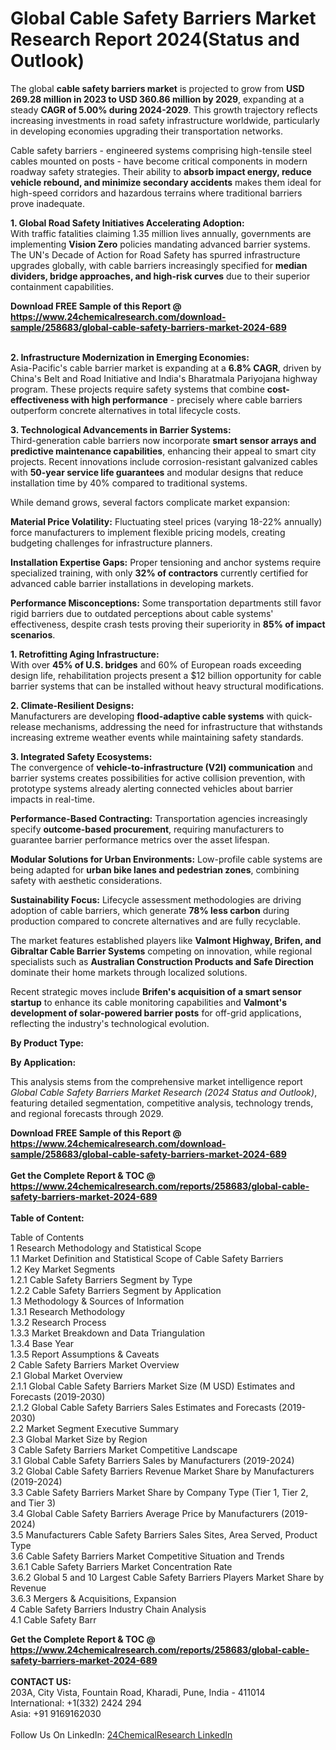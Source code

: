 <h1>Global Cable Safety Barriers Market Research Report 2024(Status and Outlook)</h1><p>The global <strong>cable safety barriers market</strong> is projected to grow from <strong>USD 269.28 million in 2023 to USD 360.86 million by 2029</strong>, expanding at a steady <strong>CAGR of 5.00% during 2024-2029</strong>. This growth trajectory reflects increasing investments in road safety infrastructure worldwide, particularly in developing economies upgrading their transportation networks.</p><p>Cable safety barriers - engineered systems comprising high-tensile steel cables mounted on posts - have become critical components in modern roadway safety strategies. Their ability to <strong>absorb impact energy, reduce vehicle rebound, and minimize secondary accidents</strong> makes them ideal for high-speed corridors and hazardous terrains where traditional barriers prove inadequate.</p><p><strong>1. Global Road Safety Initiatives Accelerating Adoption:</strong><br>
With traffic fatalities claiming 1.35 million lives annually, governments are implementing <strong>Vision Zero</strong> policies mandating advanced barrier systems. The UN's Decade of Action for Road Safety has spurred infrastructure upgrades globally, with cable barriers increasingly specified for <strong>median dividers, bridge approaches, and high-risk curves</strong> due to their superior containment capabilities.</p><div><b>Download FREE Sample of this Report @ 
            <a href="https://www.24chemicalresearch.com/download-sample/258683/global-cable-safety-barriers-market-2024-689">
            https://www.24chemicalresearch.com/download-sample/258683/global-cable-safety-barriers-market-2024-689</a></b></div><br><p><strong>2. Infrastructure Modernization in Emerging Economies:</strong><br>
Asia-Pacific's cable barrier market is expanding at a <strong>6.8% CAGR</strong>, driven by China's Belt and Road Initiative and India's Bharatmala Pariyojana highway program. These projects require safety systems that combine <strong>cost-effectiveness with high performance</strong> - precisely where cable barriers outperform concrete alternatives in total lifecycle costs.</p><p><strong>3. Technological Advancements in Barrier Systems:</strong><br>
Third-generation cable barriers now incorporate <strong>smart sensor arrays and predictive maintenance capabilities</strong>, enhancing their appeal to smart city projects. Recent innovations include corrosion-resistant galvanized cables with <strong>50-year service life guarantees</strong> and modular designs that reduce installation time by 40% compared to traditional systems.</p><p>While demand grows, several factors complicate market expansion:</p><p><strong>Material Price Volatility:</strong> Fluctuating steel prices (varying 18-22% annually) force manufacturers to implement flexible pricing models, creating budgeting challenges for infrastructure planners.</p><p><strong>Installation Expertise Gaps:</strong> Proper tensioning and anchor systems require specialized training, with only <strong>32% of contractors</strong> currently certified for advanced cable barrier installations in developing markets.</p><p><strong>Performance Misconceptions:</strong> Some transportation departments still favor rigid barriers due to outdated perceptions about cable systems' effectiveness, despite crash tests proving their superiority in <strong>85% of impact scenarios</strong>.</p><p><strong>1. Retrofitting Aging Infrastructure:</strong><br>
With over <strong>45% of U.S. bridges</strong> and 60% of European roads exceeding design life, rehabilitation projects present a $12 billion opportunity for cable barrier systems that can be installed without heavy structural modifications.</p><p><strong>2. Climate-Resilient Designs:</strong><br>
Manufacturers are developing <strong>flood-adaptive cable systems</strong> with quick-release mechanisms, addressing the need for infrastructure that withstands increasing extreme weather events while maintaining safety standards.</p><p><strong>3. Integrated Safety Ecosystems:</strong><br>
The convergence of <strong>vehicle-to-infrastructure (V2I) communication</strong> and barrier systems creates possibilities for active collision prevention, with prototype systems already alerting connected vehicles about barrier impacts in real-time.</p><p><strong>Performance-Based Contracting:</strong> Transportation agencies increasingly specify <strong>outcome-based procurement</strong>, requiring manufacturers to guarantee barrier performance metrics over the asset lifespan.</p><p><strong>Modular Solutions for Urban Environments:</strong> Low-profile cable systems are being adapted for <strong>urban bike lanes and pedestrian zones</strong>, combining safety with aesthetic considerations.</p><p><strong>Sustainability Focus:</strong> Lifecycle assessment methodologies are driving adoption of cable barriers, which generate <strong>78% less carbon</strong> during production compared to concrete alternatives and are fully recyclable.</p><p>The market features established players like <strong>Valmont Highway, Brifen, and Gibraltar Cable Barrier Systems</strong> competing on innovation, while regional specialists such as <strong>Australian Construction Products and Safe Direction</strong> dominate their home markets through localized solutions.</p><p>Recent strategic moves include <strong>Brifen's acquisition of a smart sensor startup</strong> to enhance its cable monitoring capabilities and <strong>Valmont's development of solar-powered barrier posts</strong> for off-grid applications, reflecting the industry's technological evolution.</p><p><strong>By Product Type:</strong></p><p><strong>By Application:</strong></p><p>This analysis stems from the comprehensive market intelligence report <em>Global Cable Safety Barriers Market Research (2024 Status and Outlook)</em>, featuring detailed segmentation, competitive analysis, technology trends, and regional forecasts through 2029.</p><div><b>Download FREE Sample of this Report @ 
            <a href="https://www.24chemicalresearch.com/download-sample/258683/global-cable-safety-barriers-market-2024-689">
            https://www.24chemicalresearch.com/download-sample/258683/global-cable-safety-barriers-market-2024-689</a></b></div><br><div><b>Get the Complete Report & TOC @ 
            <a href="https://www.24chemicalresearch.com/reports/258683/global-cable-safety-barriers-market-2024-689">
            https://www.24chemicalresearch.com/reports/258683/global-cable-safety-barriers-market-2024-689</a></b></div><br>
            <b>Table of Content:</b><p>Table of Contents<br />
1 Research Methodology and Statistical Scope<br />
1.1 Market Definition and Statistical Scope of Cable Safety Barriers<br />
1.2 Key Market Segments<br />
1.2.1 Cable Safety Barriers Segment by Type<br />
1.2.2 Cable Safety Barriers Segment by Application<br />
1.3 Methodology & Sources of Information<br />
1.3.1 Research Methodology<br />
1.3.2 Research Process<br />
1.3.3 Market Breakdown and Data Triangulation<br />
1.3.4 Base Year<br />
1.3.5 Report Assumptions & Caveats<br />
2 Cable Safety Barriers Market Overview<br />
2.1 Global Market Overview<br />
2.1.1 Global Cable Safety Barriers Market Size (M USD) Estimates and Forecasts (2019-2030)<br />
2.1.2 Global Cable Safety Barriers Sales Estimates and Forecasts (2019-2030)<br />
2.2 Market Segment Executive Summary<br />
2.3 Global Market Size by Region<br />
3 Cable Safety Barriers Market Competitive Landscape<br />
3.1 Global Cable Safety Barriers Sales by Manufacturers (2019-2024)<br />
3.2 Global Cable Safety Barriers Revenue Market Share by Manufacturers (2019-2024)<br />
3.3 Cable Safety Barriers Market Share by Company Type (Tier 1, Tier 2, and Tier 3)<br />
3.4 Global Cable Safety Barriers Average Price by Manufacturers (2019-2024)<br />
3.5 Manufacturers Cable Safety Barriers Sales Sites, Area Served, Product Type<br />
3.6 Cable Safety Barriers Market Competitive Situation and Trends<br />
3.6.1 Cable Safety Barriers Market Concentration Rate<br />
3.6.2 Global 5 and 10 Largest Cable Safety Barriers Players Market Share by Revenue<br />
3.6.3 Mergers & Acquisitions, Expansion<br />
4 Cable Safety Barriers Industry Chain Analysis<br />
4.1 Cable Safety Barr</p><div><b>Get the Complete Report & TOC @ 
            <a href="https://www.24chemicalresearch.com/reports/258683/global-cable-safety-barriers-market-2024-689">
            https://www.24chemicalresearch.com/reports/258683/global-cable-safety-barriers-market-2024-689</a></b></div><br><b>CONTACT US:</b><br>
            203A, City Vista, Fountain Road, Kharadi, Pune, India - 411014<br>
            International: +1(332) 2424 294<br>
            Asia: +91 9169162030 <br><br>
            Follow Us On LinkedIn: <a href="https://www.linkedin.com/company/24chemicalresearch/">24ChemicalResearch LinkedIn</a>